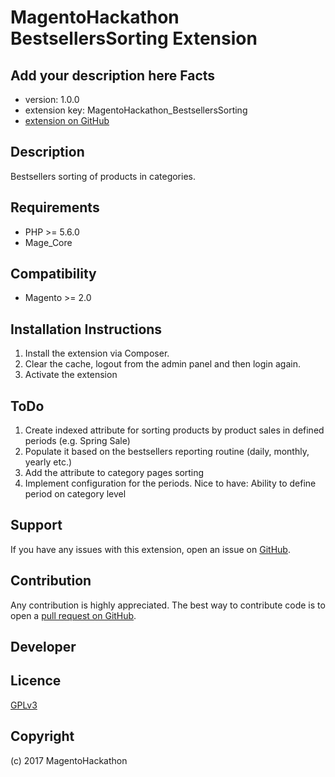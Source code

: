 MagentoHackathon BestsellersSorting Extension
=====================
Add your description here
Facts
-----
- version: 1.0.0
- extension key: MagentoHackathon_BestsellersSorting
- [extension on GitHub](https://github.com/magento-hackathon/bestsellers-sorting-m2)

Description
-----------
Bestsellers sorting of products in categories.

Requirements
------------
- PHP >= 5.6.0
- Mage_Core

Compatibility
-------------
- Magento >= 2.0

Installation Instructions
-------------------------
1. Install the extension via Composer.
2. Clear the cache, logout from the admin panel and then login again.
3. Activate the extension

ToDo
----
1. Create indexed attribute for sorting products by product sales in defined periods (e.g. Spring Sale)
2. Populate it based on the bestsellers reporting routine (daily, monthly, yearly etc.)
3. Add the attribute to category pages sorting
4. Implement configuration for the periods. Nice to have: Ability to define period on category level

Support
-------
If you have any issues with this extension, open an issue on [GitHub](https://github.com/magentohackathon/MagentoHackathon_BestsellersSorting/issues).

Contribution
------------
Any contribution is highly appreciated. The best way to contribute code is to open a [pull request on GitHub](https://help.github.com/articles/using-pull-requests).

Developer
---------

Licence
-------
[GPLv3](https://www.gnu.org/licenses/gpl-3.0.en.html)

Copyright
---------
(c) 2017 MagentoHackathon
